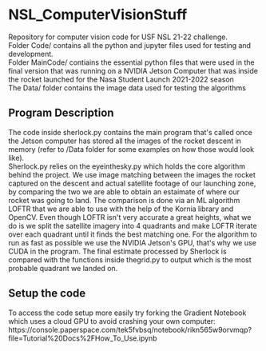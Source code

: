 <h1>NSL_ComputerVisionStuff</h1>
Repository for computer vision code for USF NSL 21-22 challenge.<br>
Folder Code/ contains all the python and jupyter files used for testing and development.<br>
Folder MainCode/ contiains the essential python files that were used in the final version that was running on a NVIDIA Jetson Computer that was inside the rocket launched for the Nasa Student Launch 2021-2022 season<br>
The Data/ folder contains the image data used for testing the algorithms

<h2>Program Description </h2>
The code inside sherlock.py contains the main program that's called once the Jetson computer has stored all the images of the rocket descent in memory (refer to /Data folder for some examples on how those would look like).
<br>
Sherlock.py relies on the eyeinthesky.py which holds the core algorithm behind the project. We use image matching between the images the rocket captured on the descent and actual satellite footage of our launching zone, by comparing the two we are able to obtain an estaimate of where our rocket was going to land. The comparison is done via an ML algorithm LOFTR that we are able to use with the help of the Kornia library and OpenCV. Even though LOFTR isn't very accurate a great heights, what we do is we split the satellite imagery into 4 quadrants and make LOFTR iterate over each quadrant until it finds the best matching one. For the algorithm to run as fast as possible we use the NVIDIA Jetson's GPU, that's why we use CUDA in the program.
The final estimate processed by Sherlock is compared with the functions inside thegrid.py to output which is the most probable quadrant we landed on.

<h2> Setup the code </h2>
To access the code setup more easily try forking the Gradient Notebook which uses a cloud GPU to avoid crashing your own computer: 
https://console.paperspace.com/tek5fvbsq/notebook/rikn565w9orvmqp?file=Tutorial%20Docs%2FHow_To_Use.ipynb
